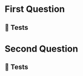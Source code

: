 # First Question

## 📄 Tests

<!-- <img src="q1.jpg" alt="tests1"> -->

# Second Question

## 📄 Tests

<!-- <img src="q2.jpg" alt="tests2"> -->